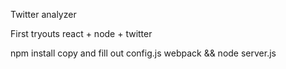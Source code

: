 Twitter analyzer 

First tryouts react + node + twitter


npm install 
copy and fill out config.js 
webpack && node server.js
